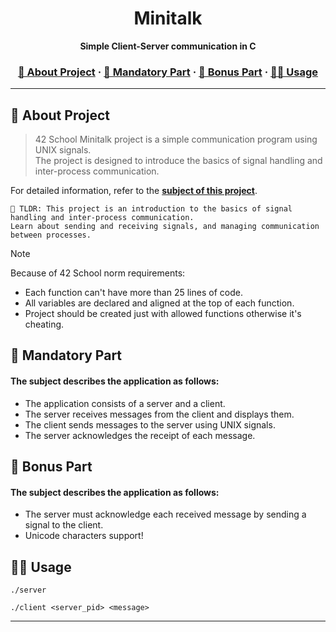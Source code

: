 
<a name="readme-top"></a>
<div align="center">

  <!-- Project Name -->
  <h1>Minitalk</h1>

  <!-- Short Description -->
  <p align="center">
	  <b>Simple Client-Server communication in C</b><br>
  </p>

  <h3>
      <a href="#-about-project">📜 About Project</a>
    <span> · </span>
      <a href="#-mandatory-part">🔷 Mandatory Part</a>
    <span> · </span>
	  <a href="#-bonus-part">🌟 Bonus Part</a>
    <span> · </span>
      <a href="#-usage">👨‍💻 Usage</a>
  </h3>
</div>

---

## 📜 About Project

> 42 School Minitalk project is a simple communication program using UNIX signals. \
> The project is designed to introduce the basics of signal handling and inter-process communication.

For detailed information, refer to the [**subject of this project**](en.subject.pdf).

	🚀 TLDR: This project is an introduction to the basics of signal handling and inter-process communication.
    Learn about sending and receiving signals, and managing communication between processes.

> [!NOTE]  
> Because of 42 School norm requirements:
> * Each function can't have more than 25 lines of code.
> * All variables are declared and aligned at the top of each function.
> * Project should be created just with allowed functions otherwise it's cheating.

## 🔷 Mandatory Part

#### The subject describes the application as follows:

* The application consists of a server and a client.
* The server receives messages from the client and displays them.
* The client sends messages to the server using UNIX signals.
* The server acknowledges the receipt of each message.

## 🌟 Bonus Part

#### The subject describes the application as follows:

* The server must acknowledge each received message by sending a signal to the
client.
* Unicode characters support!

## 👨‍💻 Usage

`./server`

`./client <server_pid> <message>`

* **